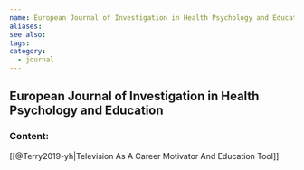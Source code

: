 ```yaml
---
name: European Journal of Investigation in Health Psychology and Education
aliases:
see also:
tags:
category:
  - journal
---
```


## European Journal of Investigation in Health Psychology and Education

### Content:
[[@Terry2019-yh|Television As A Career Motivator And Education Tool]]